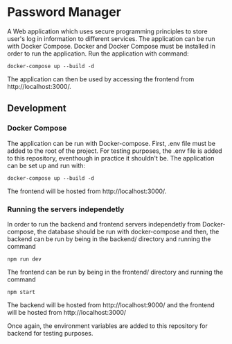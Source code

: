 # Password Manager
A Web application which uses secure programming principles to store user's log in information to different services.
The application can be run with Docker Compose. Docker and Docker Compose must be installed in order to run the application.
Run the application with command:

    docker-compose up --build -d

The application can then be used by accessing the frontend from http://localhost:3000/.

## Development
### Docker Compose
 The application can be run with Docker-compose. First, .env file must be added to the root of the project. For testing purposes, the .env file is added to this repository, eventhough in practice it shouldn't be. 
 The application can be set up and run with:
 
    docker-compose up --build -d

The frontend will be hosted from http://localhost:3000/.
### Running the servers independetly
In order to run the backend and frontend servers independetly from Docker-compose, the database should be run with docker-compose and then,
the backend can be run by being in the backend/ directory and running the command

    npm run dev



The frontend can be run by being in the frontend/ directory and running the command

    npm start

The backend will be hosted from http://localhost:9000/ and the frontend will be hosted from http://localhost:3000/

Once again, the environment variables are added to this repository for backend for testing purposes. 
